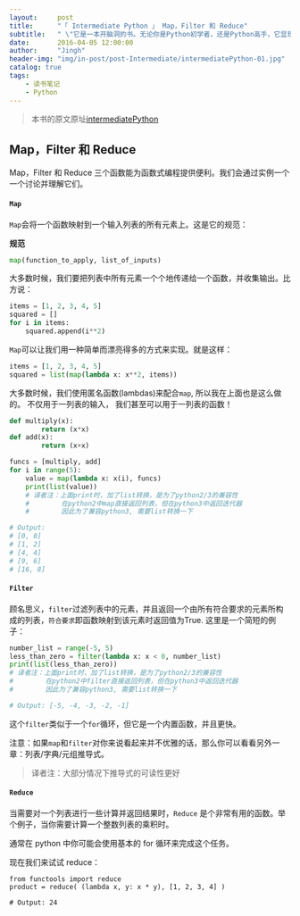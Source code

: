 ```yaml
---
layout:     post
title:      "「 Intermediate Python 」 Map，Filter 和 Reduce"
subtitle:   " \"它是一本开脑洞的书。无论你是Python初学者，还是Python高手，它显现给你的永远是Python里最美好的事物。\""
date:       2016-04-05 12:00:00
author:     "Jingh"
header-img: "img/in-post/post-Intermediate/intermediatePython-01.jpg"
catalog: true
tags:
    - 读书笔记
    - Python
---
```


> 本书的原文原址[intermediatePython](http://book.pythontips.com)

## Map，Filter 和 Reduce

Map，Filter 和 Reduce 三个函数能为函数式编程提供便利。我们会通过实例一个一个讨论并理解它们。


#### ```Map```

`Map`会将一个函数映射到一个输入列表的所有元素上。这是它的规范：


**规范**
```python
map(function_to_apply, list_of_inputs)
```

大多数时候，我们要把列表中所有元素一个个地传递给一个函数，并收集输出。比方说：

```python
items = [1, 2, 3, 4, 5]
squared = []
for i in items:
    squared.append(i**2)
```

`Map`可以让我们用一种简单而漂亮得多的方式来实现。就是这样：

```python
items = [1, 2, 3, 4, 5]
squared = list(map(lambda x: x**2, items))
```
大多数时候，我们使用匿名函数(lambdas)来配合`map`, 所以我在上面也是这么做的。
 不仅用于一列表的输入， 我们甚至可以用于一列表的函数！

```python
def multiply(x):
        return (x*x)
def add(x):
        return (x+x)

funcs = [multiply, add]
for i in range(5):
    value = map(lambda x: x(i), funcs)
    print(list(value))
    # 译者注：上面print时，加了list转换，是为了python2/3的兼容性
    #        在python2中map直接返回列表，但在python3中返回迭代器
    #        因此为了兼容python3, 需要list转换一下

# Output:
# [0, 0]
# [1, 2]
# [4, 4]
# [9, 6]
# [16, 8]
```

#### ```Filter```

顾名思义，```filter```过滤列表中的元素，并且返回一个由所有符合要求的元素所构成的列表，```符合要求```即函数映射到该元素时返回值为True. 这里是一个简短的例子：

```python
number_list = range(-5, 5)
less_than_zero = filter(lambda x: x < 0, number_list)
print(list(less_than_zero))
# 译者注：上面print时，加了list转换，是为了python2/3的兼容性
#        在python2中filter直接返回列表，但在python3中返回迭代器
#        因此为了兼容python3, 需要list转换一下

# Output: [-5, -4, -3, -2, -1]
```

这个```filter```类似于一个```for```循环，但它是一个内置函数，并且更快。

注意：如果```map```和```filter```对你来说看起来并不优雅的话，那么你可以看看另外一章：列表/字典/元组推导式。
> 译者注：大部分情况下推导式的可读性更好


#### ```Reduce```

当需要对一个列表进行一些计算并返回结果时，`Reduce` 是个非常有用的函数。举个例子，当你需要计算一个整数列表的乘积时。

通常在 python 中你可能会使用基本的 for 循环来完成这个任务。

现在我们来试试 reduce：

```
from functools import reduce
product = reduce( (lambda x, y: x * y), [1, 2, 3, 4] )

# Output: 24
```
